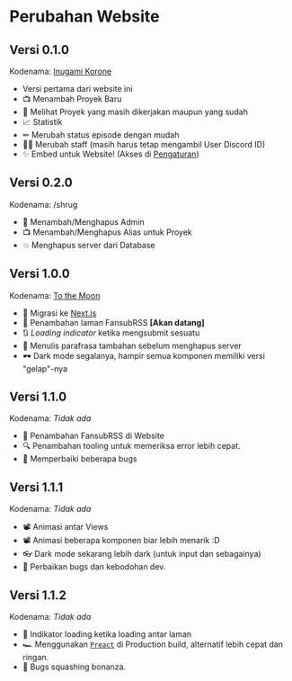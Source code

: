 # Perubahan Website

## Versi 0.1.0

Kodenama: [Inugami Korone](https://www.youtube.com/channel/UChAnqc_AY5_I3Px5dig3X1Q)

- Versi pertama dari website ini
- 📺 Menambah Proyek Baru
- 👀 Melihat Proyek yang masih dikerjakan maupun yang sudah
- 📈 Statistik
- ✏ Merubah status episode dengan mudah
- 👯‍♂️ Merubah staff (masih harus tetap mengambil User Discord ID)
- ✨ Embed untuk Website! (Akses di [Pengaturan](/admin/atur))

## Versi 0.2.0

Kodenama: /shrug

- 👤 Menambah/Menghapus Admin
- 📺 Menambah/Menghapus Alias untuk Proyek
- 💥 Menghapus server dari Database

## Versi 1.0.0

Kodenama: [To the Moon](https://en.wikipedia.org/wiki/GameStop_short_squeeze)

- 🚀 Migrasi ke [Next.js](https://nextjs.org/)
- 📰 Penambahan laman FansubRSS **[Akan datang]**
- 🔃 *Loading indicator* ketika mengsubmit sesuatu
- 🚫 Menulis parafrasa tambahan sebelum menghapus server
- 🕶 Dark mode segalanya, hampir semua komponen memiliki versi "gelap"-nya

## Versi 1.1.0

Kodenama: *Tidak ada*

- 📰 Penambahan FansubRSS di Website
- 🔍 Penambahan tooling untuk memeriksa error lebih cepat.
- 🐛 Memperbaiki beberapa bugs

## Versi 1.1.1

Kodenama: *Tidak ada*

- 📽 Animasi antar Views
- 📽 Animasi beberapa komponen biar lebih menarik :D
- 👓 Dark mode sekarang lebih dark (untuk input dan sebagainya)
- 🐛 Perbaikan bugs dan kebodohan dev.

## Versi 1.1.2

Kodenama: *Tidak ada*

- 🎇 Indikator loading ketika loading antar laman
- 🏎 Menggunakan [`Preact`](https://preactjs.com/) di Production build, alternatif lebih cepat dan ringan.
- 🐛 Bugs squashing bonanza.